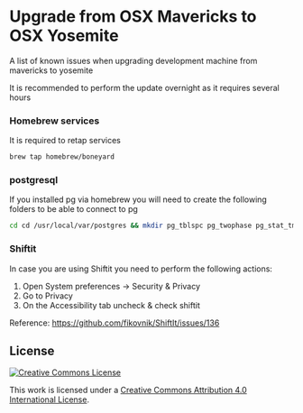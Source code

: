 # Upgrade from OSX Mavericks to OSX Yosemite

A list of known issues when upgrading development machine from mavericks to yosemite

It is recommended to perform the update overnight as it requires several hours

### Homebrew services

It is required to retap services

```sh
brew tap homebrew/boneyard
```

### postgresql

If you installed pg via homebrew you will need to create the following folders to be able to connect to pg

```sh
cd cd /usr/local/var/postgres && mkdir pg_tblspc pg_twophase pg_stat_tmp
```

### Shiftit

In case you are using Shiftit you need to perform the following actions:

1. Open System preferences -> Security & Privacy
2. Go to Privacy
3. On the Accessibility tab uncheck & check shiftit

Reference: https://github.com/fikovnik/ShiftIt/issues/136

## License

[![Creative Commons License](http://i.creativecommons.org/l/by/4.0/88x31.png)](http://creativecommons.org/licenses/by/4.0/)

This work is licensed under a [Creative Commons Attribution 4.0 International License](http://creativecommons.org/licenses/by/4.0/).
